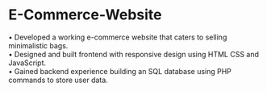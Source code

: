 <h1 id="title">E-Commerce-Website</h1>

<p id="description">
• Developed a working e-commerce website that caters to selling minimalistic bags. <br />
• Designed and built frontend with responsive design using HTML CSS and JavaScript. <br />
• Gained backend experience building an SQL database using PHP commands to store user data.
</p>
